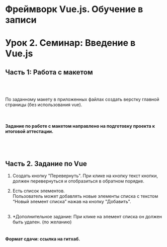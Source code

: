 # Фреймворк Vue.js. Обучение в записи

# Урок 2. Семинар: Введение в Vue.js
## Часть 1: Работа с макетом

<br><br>

По заданному макету в приложенных файлах создать верстку главной страницы (без использования vue).

<br>

#### Задание по работе с макетом направлено на подготовку проекта к итоговой аттестации.

<br>
<br>

## Часть 2. Задание по Vue

1. Создать кнопку "Перевернуть". При клике на кнопку текст кнопки, должен перевернуться и отобразиться в обратном порядке.


2. Есть список элементов.<br> Пользователь может добавлять новые элементы списка с текстом “Новый элемент списка” нажав на кнопку "Добавить".
   <br><br>
3. *Дополнительное задание: При клике на элемент списка он должен быть удален. (по желанию)
<br><br>

#### Формат сдачи: ссылка на гитхаб.